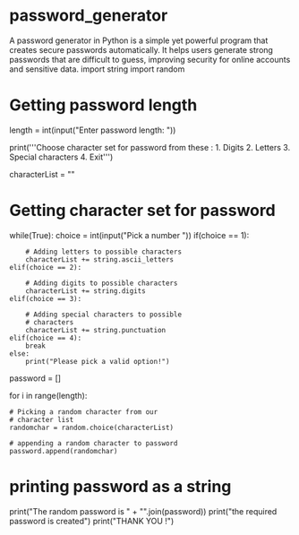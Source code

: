 # password_generator
A password generator in Python is a simple yet powerful program that creates secure passwords automatically. It helps users generate strong passwords that are difficult to guess, improving security for online accounts and sensitive data.
import string
import random

# Getting password length
length = int(input("Enter password length: "))

print('''Choose character set for password from these : 
         1. Digits
         2. Letters
         3. Special characters
         4. Exit''')

characterList = ""

# Getting character set for password
while(True):
    choice = int(input("Pick a number "))
    if(choice == 1):
        
        # Adding letters to possible characters
        characterList += string.ascii_letters
    elif(choice == 2):
        
        # Adding digits to possible characters
        characterList += string.digits
    elif(choice == 3):
        
        # Adding special characters to possible
        # characters
        characterList += string.punctuation
    elif(choice == 4):
        break
    else:
        print("Please pick a valid option!")

password = []

for i in range(length):
  
    # Picking a random character from our 
    # character list
    randomchar = random.choice(characterList)
    
    # appending a random character to password
    password.append(randomchar)

# printing password as a string
print("The random password is " + "".join(password))
print("the required password is created")
print("THANK YOU !")
